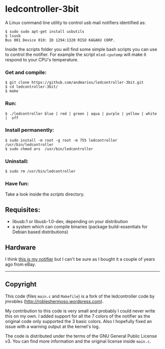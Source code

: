 # ledcontroller-3bit #

A Linux command line utility to control usb mail notifiers identified as:

    $ sudo sudo apt-get install usbutils
    $ lsusb
    Bus 001 Device 010: ID 1294:1320 RISO KAGAKU CORP.


Inside the scripts folder you will find some simple bash scripts you can use to control the notifier.
For example the script `mled-cputemp` will make it respond to your CPU's temperature.

### Get and compile: ###

    $ git clone https://github.com/andmarios/ledcontroller-3bit.git
    $ cd ledcontroller-3bit/
    $ make

### Run: ###

    $ ./ledcontroller blue | red | green | aqua | purple | yellow | white |  off

### Install permanently: ###

    $ sudo install -m root -g root -m 755 ledcontroller /usr/bin/ledcontroller
    $ sudo chmod a+s  /usr/bin/ledcontroller

### Uninstall: ###

    $ sudo rm /usr/bin/ledcontroller
    
### Have fun: ###

Take a look inside the _scripts_ directory.

## Requisites: ##

+ libusb:1 or libusb-1.0-dev, depending on your distribution
+ a system which can compile binaries (package build-essentials for Debian based distributions)

## Hardware ##

I think [this is my notifier](http://www.andmarios.com/links/mail-usb-notifier) but I can't be sure as I bought it a couple of years ago from eBay.

---


## Copyright ##

This code (files `main.c` and `Makefile`) is a fork of the ledcontroller code by jmrobles (<http://robleshermoso.wordpress.com>).

My contribution to this code is very small and probably I could never write this on my own.
I added support for all the 7 colors of the notifier as the original code only supported the
3 basic colors. Also I hopefully fixed an issue with a warning output at the kernel's log.

The code is distributed under the terms of the GNU General Public License v3. You can find more
information and the original license inside `main.c`.
